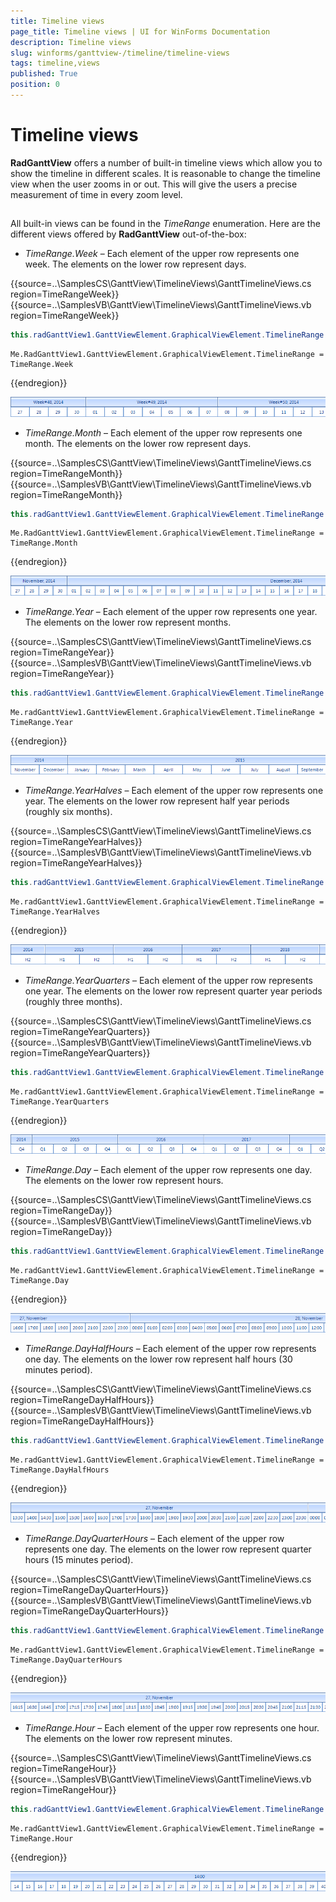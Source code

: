```yaml
---
title: Timeline views
page_title: Timeline views | UI for WinForms Documentation
description: Timeline views
slug: winforms/ganttview-/timeline/timeline-views
tags: timeline,views
published: True
position: 0
---
```


# Timeline views

 
__RadGanttView__ offers a number of built-in timeline views which allow you to show the timeline in different scales. It is reasonable to change the timeline view when the user zooms in or out. This will give the users a precise measurement of time in every zoom level. 

## 

All built-in views can be found in the *TimeRange* enumeration. Here are the different views offered by __RadGanttView__ out-of-the-box:
        

* *TimeRange.Week* – Each element of the upper row represents one week. The elements on the lower row represent days. 

{{source=..\SamplesCS\GanttView\TimelineViews\GanttTimelineViews.cs region=TimeRangeWeek}} 
{{source=..\SamplesVB\GanttView\TimelineViews\GanttTimelineViews.vb region=TimeRangeWeek}} 

````C#
this.radGanttView1.GanttViewElement.GraphicalViewElement.TimelineRange = TimeRange.Week;

````
````VB.NET
Me.RadGanttView1.GanttViewElement.GraphicalViewElement.TimelineRange = TimeRange.Week

````

{{endregion}} 


![ganttview-timeline-timeline-views 001](images/ganttview-timeline-timeline-views001.png)

* *TimeRange.Month* – Each element of the upper row represents one month. The elements on the lower row represent days. 

{{source=..\SamplesCS\GanttView\TimelineViews\GanttTimelineViews.cs region=TimeRangeMonth}} 
{{source=..\SamplesVB\GanttView\TimelineViews\GanttTimelineViews.vb region=TimeRangeMonth}} 

````C#
this.radGanttView1.GanttViewElement.GraphicalViewElement.TimelineRange = TimeRange.Month;

````
````VB.NET
Me.RadGanttView1.GanttViewElement.GraphicalViewElement.TimelineRange = TimeRange.Month

````

{{endregion}} 


![ganttview-timeline-timeline-views 002](images/ganttview-timeline-timeline-views002.png)

* *TimeRange.Year* – Each element of the upper row represents one year. The elements on the lower row represent months.
          

{{source=..\SamplesCS\GanttView\TimelineViews\GanttTimelineViews.cs region=TimeRangeYear}} 
{{source=..\SamplesVB\GanttView\TimelineViews\GanttTimelineViews.vb region=TimeRangeYear}} 

````C#
this.radGanttView1.GanttViewElement.GraphicalViewElement.TimelineRange = TimeRange.Year;

````
````VB.NET
Me.radGanttView1.GanttViewElement.GraphicalViewElement.TimelineRange = TimeRange.Year

````

{{endregion}} 


![ganttview-timeline-timeline-views 003](images/ganttview-timeline-timeline-views003.png)

* *TimeRange.YearHalves* – Each element of the upper row represents one year. The elements on the lower row represent half year periods (roughly six months). 


{{source=..\SamplesCS\GanttView\TimelineViews\GanttTimelineViews.cs region=TimeRangeYearHalves}} 
{{source=..\SamplesVB\GanttView\TimelineViews\GanttTimelineViews.vb region=TimeRangeYearHalves}} 

````C#
this.radGanttView1.GanttViewElement.GraphicalViewElement.TimelineRange = TimeRange.YearHalves;

````
````VB.NET
Me.radGanttView1.GanttViewElement.GraphicalViewElement.TimelineRange = TimeRange.YearHalves

````

{{endregion}} 


![ganttview-timeline-timeline-views 004](images/ganttview-timeline-timeline-views004.png)

* *TimeRange.YearQuarters* – Each element of the upper row represents one year. The elements on the lower row represent quarter year periods (roughly three months).
             

{{source=..\SamplesCS\GanttView\TimelineViews\GanttTimelineViews.cs region=TimeRangeYearQuarters}} 
{{source=..\SamplesVB\GanttView\TimelineViews\GanttTimelineViews.vb region=TimeRangeYearQuarters}} 

````C#
this.radGanttView1.GanttViewElement.GraphicalViewElement.TimelineRange = TimeRange.YearQuarters;

````
````VB.NET
Me.radGanttView1.GanttViewElement.GraphicalViewElement.TimelineRange = TimeRange.YearQuarters

````

{{endregion}} 


![ganttview-timeline-timeline-views 005](images/ganttview-timeline-timeline-views005.png)

* *TimeRange.Day* – Each element of the upper row represents one day. The elements on the lower row represent hours. 

{{source=..\SamplesCS\GanttView\TimelineViews\GanttTimelineViews.cs region=TimeRangeDay}} 
{{source=..\SamplesVB\GanttView\TimelineViews\GanttTimelineViews.vb region=TimeRangeDay}} 

````C#
this.radGanttView1.GanttViewElement.GraphicalViewElement.TimelineRange = TimeRange.Day;

````
````VB.NET
Me.radGanttView1.GanttViewElement.GraphicalViewElement.TimelineRange = TimeRange.Day

````

{{endregion}} 


![ganttview-timeline-timeline-views 006](images/ganttview-timeline-timeline-views006.png)

* *TimeRange.DayHalfHours* – Each element of the upper row represents one day. The elements on the lower row represent half hours (30 minutes period).
             
{{source=..\SamplesCS\GanttView\TimelineViews\GanttTimelineViews.cs region=TimeRangeDayHalfHours}} 
{{source=..\SamplesVB\GanttView\TimelineViews\GanttTimelineViews.vb region=TimeRangeDayHalfHours}} 

````C#
this.radGanttView1.GanttViewElement.GraphicalViewElement.TimelineRange = TimeRange.DayHalfHours;

````
````VB.NET
Me.radGanttView1.GanttViewElement.GraphicalViewElement.TimelineRange = TimeRange.DayHalfHours

````

{{endregion}} 


![ganttview-timeline-timeline-views 007](images/ganttview-timeline-timeline-views007.png)

* *TimeRange.DayQuarterHours* – Each element of the upper row represents one day. The elements on the lower row represent quarter hours (15 minutes period).
            

{{source=..\SamplesCS\GanttView\TimelineViews\GanttTimelineViews.cs region=TimeRangeDayQuarterHours}} 
{{source=..\SamplesVB\GanttView\TimelineViews\GanttTimelineViews.vb region=TimeRangeDayQuarterHours}} 

````C#
this.radGanttView1.GanttViewElement.GraphicalViewElement.TimelineRange = TimeRange.DayQuarterHours;

````
````VB.NET
Me.radGanttView1.GanttViewElement.GraphicalViewElement.TimelineRange = TimeRange.DayQuarterHours

````

{{endregion}} 


![ganttview-timeline-timeline-views 008](images/ganttview-timeline-timeline-views008.png)

* *TimeRange.Hour* – Each element of the upper row represents one hour. The elements on the lower row represent minutes. 

{{source=..\SamplesCS\GanttView\TimelineViews\GanttTimelineViews.cs region=TimeRangeHour}} 
{{source=..\SamplesVB\GanttView\TimelineViews\GanttTimelineViews.vb region=TimeRangeHour}} 

````C#
this.radGanttView1.GanttViewElement.GraphicalViewElement.TimelineRange = TimeRange.Hour;

````
````VB.NET
Me.radGanttView1.GanttViewElement.GraphicalViewElement.TimelineRange = TimeRange.Hour

````

{{endregion}} 


![ganttview-timeline-timeline-views 009](images/ganttview-timeline-timeline-views009.png)
